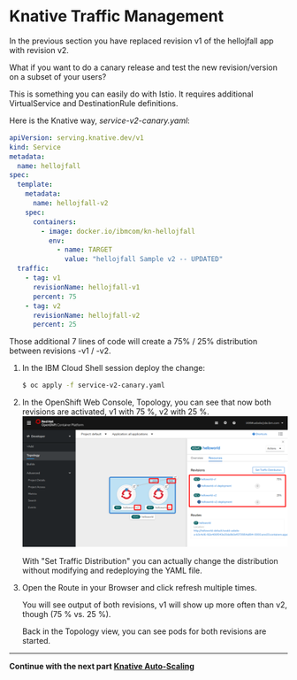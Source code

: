 # Knative Traffic Management

In the previous section you have replaced revision v1 of the hellojfall app with revision v2.

What if you want to do a canary release and test the new revision/version on a subset of your users?  

This is something you can easily do with Istio. It requires additional VirtualService and DestinationRule definitions.

Here is the Knative way, *service-v2-canary.yaml*:
```yaml
apiVersion: serving.knative.dev/v1
kind: Service
metadata:
  name: hellojfall
spec:
  template:
    metadata:
      name: hellojfall-v2
    spec:
      containers:
        - image: docker.io/ibmcom/kn-hellojfall
          env:
            - name: TARGET
              value: "hellojfall Sample v2 -- UPDATED"
  traffic:
    - tag: v1
      revisionName: hellojfall-v1
      percent: 75
    - tag: v2
      revisionName: hellojfall-v2
      percent: 25
```
Those additional 7 lines of code will create a 75% / 25% distribution between revisions -v1 / -v2.

1. In the IBM Cloud Shell session deploy the change:
   ```bash
   $ oc apply -f service-v2-canary.yaml
   ```
   
1. In the OpenShift Web Console, Topology, you can see that now both revisions are activated, v1 with 75 %, v2 with 25 %.
   ![canary](images/canary.png)

   With "Set Traffic Distribution" you can actually change the distribution without modifying and redeploying the YAML file.

1. Open the Route in your Browser and click refresh multiple times.

   You will see output of both revisions, v1 will show up more often than v2, though (75 % vs. 25 %).

   Back in the Topology view, you can see pods for both revisions are started.
   
---

__Continue with the next part [Knative Auto-Scaling](6-Scaling.md)__
